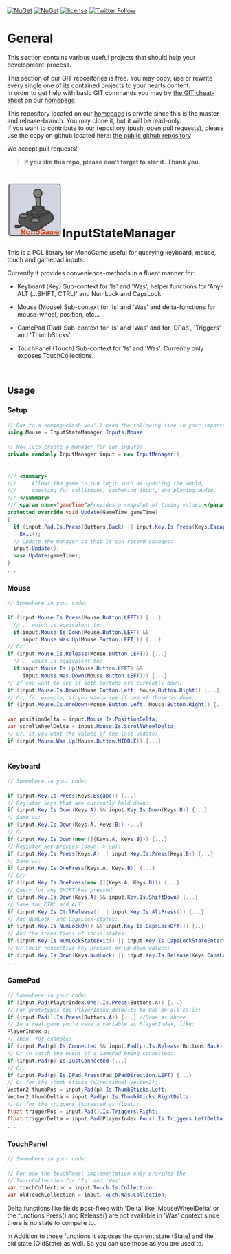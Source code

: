 [![NuGet](https://img.shields.io/nuget/v/InputStateManager.svg?maxAge=2592000)](https://www.nuget.org/packages/InputStateManager/) [![NuGet](https://img.shields.io/nuget/dt/InputStateManager.svg?maxAge=2592000)](https://www.nuget.org/packages/InputStateManager/)
 [![license](https://img.shields.io/github/license/unterrainerinformatik/collisiongrid.svg?maxAge=2592000)](http://unlicense.org)  [![Twitter Follow](https://img.shields.io/twitter/follow/throbax.svg?style=social&label=Follow&maxAge=2592000)](https://twitter.com/throbax)  

# General

This section contains various useful projects that should help your development-process.  

This section of our GIT repositories is free. You may copy, use or rewrite every single one of its contained projects to your hearts content.  
In order to get help with basic GIT commands you may try [the GIT cheat-sheet][coding] on our [homepage][homepage].  

This repository located on our  [homepage][homepage] is private since this is the master- and release-branch. You may clone it, but it will be read-only.  
If you want to contribute to our repository (push, open pull requests), please use the copy on github located here: [the public github repository][github]  

We accept pull requests!

> **If you like this repo, please don't forget to star it.**
> **Thank you.**



# ![Icon](https://github.com/UnterrainerInformatik/InputStateManager/raw/master/icon.png)InputStateManager

This is a PCL library for MonoGame useful for querying keyboard, mouse, touch and gamepad inputs.

Currently it provides convenience-methods in a fluent manner for:

* Keyboard (Key)
  Sub-context for 'Is' and 'Was', helper functions for 'Any-ALT (...SHIFT, CTRL)' and NumLock and CapsLock.

* Mouse (Mouse)
  Sub-context for 'Is' and 'Was' and delta-functions for mouse-wheel, position, etc...

* GamePad (Pad)
  Sub-context for 'Is' and 'Was' and for 'DPad', 'Triggers' and 'ThumbSticks'.

* TouchPanel (Touch)
  Sub-context for 'Is' and 'Was'. Currently only exposes TouchCollections.

  ​

## Usage

### Setup

```c#
// Due to a naming-clash you'll need the following line in your imports:
using Mouse = InputStateManager.Inputs.Mouse;

// Now lets create a manager for our inputs:
private readonly InputManager input = new InputManager();
...

/// <summary>
///     Allows the game to run logic such as updating the world,
///     checking for collisions, gathering input, and playing audio.
/// </summary>
/// <param name="gameTime">Provides a snapshot of timing values.</param>
protected override void Update(GameTime gameTime)
{
  if (input.Pad.Is.Press(Buttons.Back) || input.Key.Is.Press(Keys.Escape))
    Exit();
  // Update the manager so that it can record changes:
  input.Update();
  base.Update(gameTime);
}
...
```

### Mouse

```c#
// Somewhere in your code:

if (input.Mouse.Is.Press(Mouse.Button.LEFT)) {...}
  // ...which is equivalent to:
  if(input.Mouse.Is.Down(Mouse.Button.LEFT) && 
     input.Mouse.Was.Up(Mouse.Button.LEFT))) {...}
// Or:
if (input.Mouse.Is.Release(Mouse.Button.LEFT)) {...}
  // ...which is equivalent to:
  if(input.Mouse.Is.Up(Mouse.Button.LEFT) && 
     input.Mouse.Was.Down(Mouse.Button.LEFT))) {...}
// If you want to see if both buttons are currently down:
if (input.Mouse.Is.Down(Mouse.Button.Left, Mouse.Button.Right)) {...}
// Or, for example, if you wanna see if one of those is down:
if (input.Mouse.Is.OneDown(Mouse.Button.Left, Mouse.Button.Right)) {...}

var positionDelta = input.Mouse.Is.PositionDelta;
var scrollWheelDelta = input.Mouse.Is.ScrollWheelDelta;
// Or, if you want the values of the last update:
if (input.Mouse.Was.Up(Mouse.Button.MIDDLE)) {...}
...
```

### Keyboard

```c#
// Somewhere in your code:

if (input.Key.Is.Press(Keys.Escape)) {...}
// Register keys that are currently held down:
if (input.Key.Is.Down(Keys.A) && input.Key.Is.Down(Keys.B)) {...}
// Same as:
if (input.Key.Is.Down(Keys.A, Keys.B)) {...}
// Or:
if (input.Key.Is.Down(new []{Keys.A, Keys.B})) {...}
// Register key-presses (down -> up):
if (input.Key.Is.Press(Keys.A) || input.Key.Is.Press(Keys.B)) {...}
// Same as:
if (input.Key.Is.OnePress(Keys.A, Keys.B)) {...}
// Or:
if (input.Key.Is.OnePress(new []{Keys.A, Keys.B})) {...}
// Query for any SHIFT-key pressed:
if (input.Key.Is.Down(Keys.A) && input.Key.Is.ShiftDown) {...}
// Same for CTRL and ALT:
if (input.Key.Is.CtrlRelease() || input.Key.Is.AltPress()) {...}
// And NumLock- and CapsLock-states:
if (input.Key.Is.NumLockOn() && input.Key.Is.CapsLockOff()) {..}
// And the transitions of those states:
if (input.Key.Is.NumLockStateExit() || input.Key.Is.CapsLockStateEnter()) {..}
// Or their respective key-presses or up-down values:
if (input.Key.Is.Down(Keys.NumLock) || input.Key.Is.Release(Keys.CapsLock))
...


```

### GamePad

```c#
// Somewhere in your code:
if (input.Pad(PlayerIndex.One).Is.Press(Buttons.A)) {...}
// For prototypes the PlayerIndex defaults to One on all calls:
if (input.Pad().Is.Press(Buttons.A)) {...} //Same as above
// In a real game you'd have a variable as PlayerIndex, like:
PlayerIndex p;
// Then, for example:
if (input.Pad(p).Is.Connected && input.Pad(p).Is.Release(Buttons.Back)) {...}
// Or to catch the event of a GamePad being connected:
if (input.Pad(p).Is.JustConnected {...}
// Or:
if (input.Pad(p).Is.DPad.Press(Pad.DPadDirection.LEFT) {...}
// Or for the thumb-sticks (directional vector2):
Vector2 thumbPos = input.Pad(p).Is.ThumbSticks.Left;
Vector2 thumbDelta = input.Pad(p).Is.ThumbSticks.RightDelta;
// Or for the triggers (%pressed as float):
float triggerPos = input.Pad().Is.Triggers.Right;
float triggerDelta = input.Pad(PlayerIndex.Four).Is.Triggers.LeftDelta;
...
```

### TouchPanel

```c#
// Somewhere in your code:

// For now the touchPanel implementation only provides the
// TouchCollection for 'Is' and 'Was':
var touchCollection = input.Touch.Is.Collection;
var oldTouchCollection = input.Touch.Was.Collection;
```

Delta functions like fields post-fixed with 'Delta' like 'MouseWheelDelta' or the functions Press() and Release() are not available in 'Was' context since there is no state to compare to.

In Addition to those functions it exposes the current state (State) and the old state (OldState) as well. So you can use those as you are used to.

[homepage]: http://www.unterrainer.info
[coding]: http://www.unterrainer.info/Home/Coding
[github]: https://github.com/UnterrainerInformatik/InputStateManager
